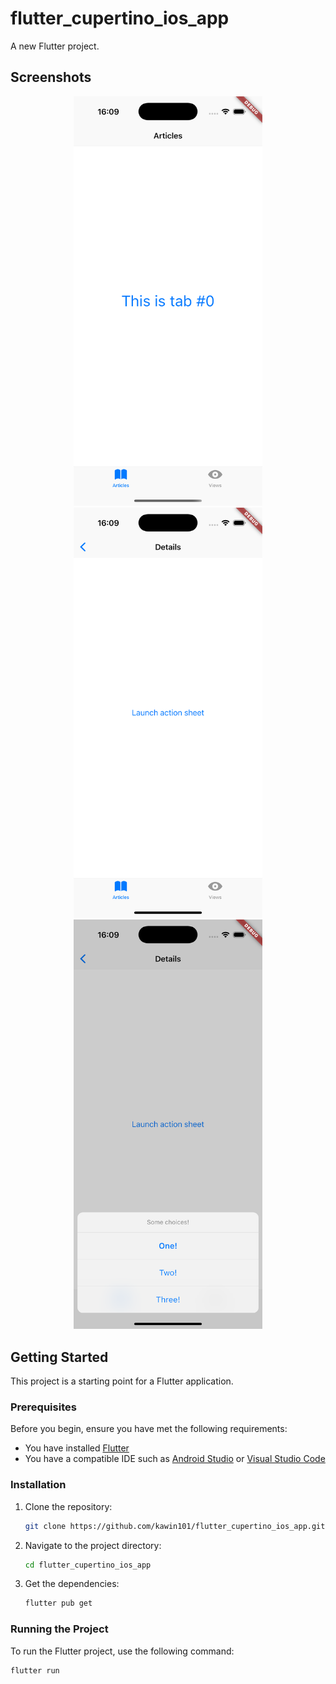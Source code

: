 # flutter_cupertino_ios_app

A new Flutter project.

## Screenshots

<p align="center">
  <img src="https://github.com/kawin101/flutter_cupertino_ios_app/blob/main/screenshots/Simulator%20Screenshot%20-%20iPhone%2016%20Pro%20-%202025-01-18%20at%2016.09.22.png" alt="Simulator Screenshot 1" width="301.5" height="655.5">
  <img src="https://github.com/kawin101/flutter_cupertino_ios_app/blob/main/screenshots/Simulator%20Screenshot%20-%20iPhone%2016%20Pro%20-%202025-01-18%20at%2016.09.26.png" alt="Simulator Screenshot 2" width="301.5" height="655.5">
  <img src="https://github.com/kawin101/flutter_cupertino_ios_app/blob/main/screenshots/Simulator%20Screenshot%20-%20iPhone%2016%20Pro%20-%202025-01-18%20at%2016.09.29.png" alt="Simulator Screenshot 3" width="301.5" height="655.5">
</p>

## Getting Started

This project is a starting point for a Flutter application.

### Prerequisites

Before you begin, ensure you have met the following requirements:
- You have installed [Flutter](https://flutter.dev/docs/get-started/install)
- You have a compatible IDE such as [Android Studio](https://developer.android.com/studio) or [Visual Studio Code](https://code.visualstudio.com/)

### Installation

1. Clone the repository:
    ```sh
    git clone https://github.com/kawin101/flutter_cupertino_ios_app.git
    ```
2. Navigate to the project directory:
    ```sh
    cd flutter_cupertino_ios_app
    ```
3. Get the dependencies:
    ```sh
    flutter pub get
    ```

### Running the Project

To run the Flutter project, use the following command:
```sh
flutter run